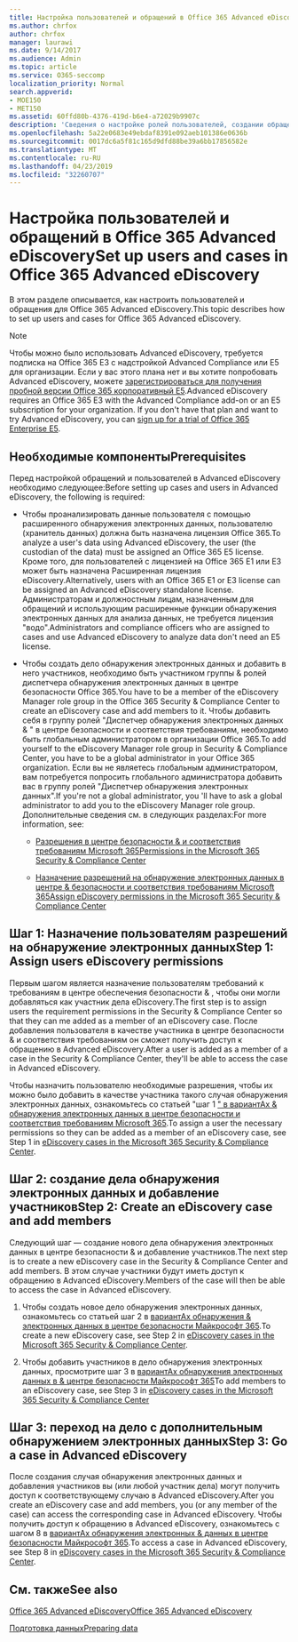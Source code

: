 ```yaml
---
title: Настройка пользователей и обращений в Office 365 Advanced eDiscovery
ms.author: chrfox
author: chrfox
manager: laurawi
ms.date: 9/14/2017
ms.audience: Admin
ms.topic: article
ms.service: O365-seccomp
localization_priority: Normal
search.appverid:
- MOE150
- MET150
ms.assetid: 60ffd80b-4376-419d-b6e4-a72029b9907c
description: 'Сведения о настройке ролей пользователей, создании обращений и назначении пользователям обращений в Office 365 Advanced eDiscovery.  '
ms.openlocfilehash: 5a22e0683e49ebdaf8391e092aeb101386e0636b
ms.sourcegitcommit: 0017dc6a5f81c165d9dfd88be39a6bb17856582e
ms.translationtype: MT
ms.contentlocale: ru-RU
ms.lasthandoff: 04/23/2019
ms.locfileid: "32260707"
---
```

# <a name="set-up-users-and-cases-in-office-365-advanced-ediscovery"></a><span data-ttu-id="5e055-103">Настройка пользователей и обращений в Office 365 Advanced eDiscovery</span><span class="sxs-lookup"><span data-stu-id="5e055-103">Set up users and cases in Office 365 Advanced eDiscovery</span></span>

<span data-ttu-id="5e055-104">В этом разделе описывается, как настроить пользователей и обращения для Office 365 Advanced eDiscovery.</span><span class="sxs-lookup"><span data-stu-id="5e055-104">This topic describes how to set up users and cases for Office 365 Advanced eDiscovery.</span></span>
  
> [!NOTE]
> <span data-ttu-id="5e055-p101">Чтобы можно было использовать Advanced eDiscovery, требуется подписка на Office 365 E3 с надстройкой Advanced Compliance или E5 для организации. Если у вас этого плана нет и вы хотите попробовать Advanced eDiscovery, можете [зарегистрироваться для получения пробной версии Office 365 корпоративный E5](https://go.microsoft.com/fwlink/p/?LinkID=698279).</span><span class="sxs-lookup"><span data-stu-id="5e055-p101">Advanced eDiscovery requires an Office 365 E3 with the Advanced Compliance add-on or an E5 subscription for your organization. If you don't have that plan and want to try Advanced eDiscovery, you can [sign up for a trial of Office 365 Enterprise E5](https://go.microsoft.com/fwlink/p/?LinkID=698279).</span></span> 
  
## <a name="prerequisites"></a><span data-ttu-id="5e055-107">Необходимые компоненты</span><span class="sxs-lookup"><span data-stu-id="5e055-107">Prerequisites</span></span>

<span data-ttu-id="5e055-108">Перед настройкой обращений и пользователей в Advanced eDiscovery необходимо следующее:</span><span class="sxs-lookup"><span data-stu-id="5e055-108">Before setting up cases and users in Advanced eDiscovery, the following is required:</span></span>
  
- <span data-ttu-id="5e055-109">Чтобы проанализировать данные пользователя с помощью расширенного обнаружения электронных данных, пользователю (хранитель данных) должна быть назначена лицензия Office 365.</span><span class="sxs-lookup"><span data-stu-id="5e055-109">To analyze a user's data using Advanced eDiscovery, the user (the custodian of the data) must be assigned an Office 365 E5 license.</span></span> <span data-ttu-id="5e055-110">Кроме того, для пользователей с лицензией на Office 365 E1 или E3 может быть назначена Расширенная лицензия eDiscovery.</span><span class="sxs-lookup"><span data-stu-id="5e055-110">Alternatively, users with an Office 365 E1 or E3 license can be assigned an Advanced eDiscovery standalone license.</span></span> <span data-ttu-id="5e055-111">Администраторам и должностным лицам, назначенным для обращений и использующим расширенные функции обнаружения электронных данных для анализа данных, не требуется лицензия "водо".</span><span class="sxs-lookup"><span data-stu-id="5e055-111">Administrators and compliance officers who are assigned to cases and use Advanced eDiscovery to analyze data don't need an E5 license.</span></span> 
    
- <span data-ttu-id="5e055-112">Чтобы создать дело обнаружения электронных данных и добавить в него участников, необходимо быть участником группы &amp; ролей диспетчера обнаружения электронных данных в центре безопасности Office 365.</span><span class="sxs-lookup"><span data-stu-id="5e055-112">You have to be a member of the eDiscovery Manager role group in the Office 365 Security &amp; Compliance Center to create an eDiscovery case and add members to it.</span></span> <span data-ttu-id="5e055-113">Чтобы добавить себя в группу ролей "Диспетчер обнаружения электронных данных &amp; " в центре безопасности и соответствия требованиям, необходимо быть глобальным администратором в организации Office 365.</span><span class="sxs-lookup"><span data-stu-id="5e055-113">To add yourself to the eDiscovery Manager role group in Security &amp; Compliance Center, you have to be a global administrator in your Office 365 organization.</span></span> <span data-ttu-id="5e055-114">Если вы не являетесь глобальным администратором, вам потребуется попросить глобального администратора добавить вас в группу ролей "Диспетчер обнаружения электронных данных".</span><span class="sxs-lookup"><span data-stu-id="5e055-114">If you're not a global administrator, you 'll have to ask a global administrator to add you to the eDiscovery Manager role group.</span></span> <span data-ttu-id="5e055-115">Дополнительные сведения см. в следующих разделах:</span><span class="sxs-lookup"><span data-stu-id="5e055-115">For more information, see:</span></span>
    
  - [<span data-ttu-id="5e055-116">Разрешения в центре безопасности &amp; и соответствия требованиям Microsoft 365</span><span class="sxs-lookup"><span data-stu-id="5e055-116">Permissions in the Microsoft 365 Security &amp; Compliance Center</span></span>](permissions-in-the-security-and-compliance-center.md)
    
  - [<span data-ttu-id="5e055-117">Назначение разрешений на обнаружение электронных данных в центре &amp; безопасности и соответствия требованиям Microsoft 365</span><span class="sxs-lookup"><span data-stu-id="5e055-117">Assign eDiscovery permissions in the Microsoft‍ 365 Security &amp; Compliance Center</span></span>](assign-ediscovery-permissions.md)
    
## <a name="step-1-assign-users-ediscovery-permissions"></a><span data-ttu-id="5e055-118">Шаг 1: Назначение пользователям разрешений на обнаружение электронных данных</span><span class="sxs-lookup"><span data-stu-id="5e055-118">Step 1: Assign users eDiscovery permissions</span></span>

<span data-ttu-id="5e055-119">Первым шагом является назначение пользователям требований к требованиям в центре обеспечения безопасности &amp; , чтобы они могли добавляться как участник дела eDiscovery.</span><span class="sxs-lookup"><span data-stu-id="5e055-119">The first step is to assign users the requirement permissions in the Security &amp; Compliance Center so that they can me added as a member of an eDiscovery case.</span></span> <span data-ttu-id="5e055-120">После добавления пользователя в качестве участника в центре безопасности &amp; и соответствия требованиям он сможет получить доступ к обращению в Advanced eDiscovery.</span><span class="sxs-lookup"><span data-stu-id="5e055-120">After a user is added as a member of a case in the Security &amp; Compliance Center, they'll be able to access the case in Advanced eDiscovery.</span></span>
  
<span data-ttu-id="5e055-121">Чтобы назначить пользователю необходимые разрешения, чтобы их можно было добавить в качестве участника такого случая обнаружения электронных данных, ознакомьтесь со статьей "шаг 1 [" в вариантАх &amp; обнаружения электронных данных в центре безопасности и соответствия требованиям Microsoft 365](ediscovery-cases.md#step-1-assign-ediscovery-permissions-to-potential-case-members).</span><span class="sxs-lookup"><span data-stu-id="5e055-121">To assign a user the necessary permissions so they can be added as a member of an eDiscovery case, see Step 1 in [eDiscovery cases in the Microsoft 365 Security &amp; Compliance Center](ediscovery-cases.md#step-1-assign-ediscovery-permissions-to-potential-case-members).</span></span>
  
## <a name="step-2-create-an-ediscovery-case-and-add-members"></a><span data-ttu-id="5e055-122">Шаг 2: создание дела обнаружения электронных данных и добавление участников</span><span class="sxs-lookup"><span data-stu-id="5e055-122">Step 2: Create an eDiscovery case and add members</span></span>

<span data-ttu-id="5e055-123">Следующий шаг — создание нового дела обнаружения электронных данных в центре безопасности &amp; и добавление участников.</span><span class="sxs-lookup"><span data-stu-id="5e055-123">The next step is to create a new eDiscovery case in the Security &amp; Compliance Center and add members.</span></span> <span data-ttu-id="5e055-124">В этом случае участники будут иметь доступ к обращению в Advanced eDiscovery.</span><span class="sxs-lookup"><span data-stu-id="5e055-124">Members of the case will then be able to access the case in Advanced eDiscovery.</span></span>
  
1. <span data-ttu-id="5e055-125">Чтобы создать новое дело обнаружения электронных данных, ознакомьтесь со статьей шаг 2 в [вариантАх обнаружения &amp; электронных данных в центре безопасности Майкрософт 365](ediscovery-cases.md#step-2-create-a-new-case).</span><span class="sxs-lookup"><span data-stu-id="5e055-125">To create a new eDiscovery case, see Step 2 in [eDiscovery cases in the Microsoft 365 Security &amp; Compliance Center](ediscovery-cases.md#step-2-create-a-new-case).</span></span>
    
2. <span data-ttu-id="5e055-126">Чтобы добавить участников в дело обнаружения электронных данных, просмотрите шаг 3 в [вариантАх обнаружения электронных данных в &amp; центре безопасности Майкрософт 365](ediscovery-cases.md#step-3-add-members-to-a-case)</span><span class="sxs-lookup"><span data-stu-id="5e055-126">To add members to an eDiscovery case, see Step 3 in [eDiscovery cases in the Microsoft 365 Security &amp; Compliance Center](ediscovery-cases.md#step-3-add-members-to-a-case)</span></span>
    
## <a name="step-3-go-a-case-in-advanced-ediscovery"></a><span data-ttu-id="5e055-127">Шаг 3: переход на дело с дополнительным обнаружением электронных данных</span><span class="sxs-lookup"><span data-stu-id="5e055-127">Step 3: Go a case in Advanced eDiscovery</span></span>

<span data-ttu-id="5e055-128">После создания случая обнаружения электронных данных и добавления участников вы (или любой участник дела) могут получить доступ к соответствующему случаю в Advanced eDiscovery.</span><span class="sxs-lookup"><span data-stu-id="5e055-128">After you create an eDiscovery case and add members, you (or any member of the case) can access the corresponding case in Advanced eDiscovery.</span></span> <span data-ttu-id="5e055-129">Чтобы получить доступ к обращению в Advanced eDiscovery, ознакомьтесь с шагом 8 в [вариантАх обнаружения электронных &amp; данных в центре безопасности Майкрософт 365](ediscovery-cases.md#step-8-go-to-the-case-in-advanced-ediscovery).</span><span class="sxs-lookup"><span data-stu-id="5e055-129">To access a case in Advanced eDiscovery, see Step 8 in [eDiscovery cases in the Microsoft 365 Security &amp; Compliance Center](ediscovery-cases.md#step-8-go-to-the-case-in-advanced-ediscovery).</span></span>
  
## <a name="see-also"></a><span data-ttu-id="5e055-130">См. также</span><span class="sxs-lookup"><span data-stu-id="5e055-130">See also</span></span>

[<span data-ttu-id="5e055-131">Office 365 Advanced eDiscovery</span><span class="sxs-lookup"><span data-stu-id="5e055-131">Office 365 Advanced eDiscovery</span></span>](office-365-advanced-ediscovery.md)
  
[<span data-ttu-id="5e055-132">Подготовка данных</span><span class="sxs-lookup"><span data-stu-id="5e055-132">Preparing data</span></span>](prepare-data-for-advanced-ediscovery.md)
 